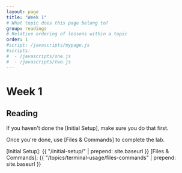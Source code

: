 ```yaml
---
layout: page
title: "Week 1"
# What topic does this page belong to?
group: readings
# Relative ordering of lessons within a topic
order: 1
#script: /javascripts/mypage.js
#scripts:
#  - /javascripts/one.js
#  - /javascripts/two.js
---
```


# Week 1

## Reading

If you haven't done the [Initial Setup], make sure you do that first.

Once you're done, use [Files & Commands] to complete the lab.

[Initial Setup]: {{ "/initial-setup/" | prepend: site.baseurl }}
[Files & Commands]: {{ "/topics/terminal-usage/files-commands" | prepend: site.baseurl }}
